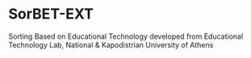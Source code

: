 # SorBET-EXT
Sorting Based on Educational Technology developed from Educational Technology Lab, National &amp; Kapodistrian University of Athens
